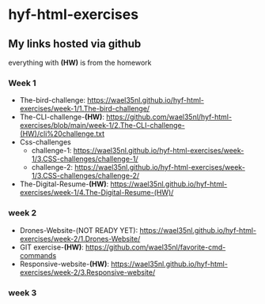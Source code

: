 # hyf-html-exercises

## My links hosted via github

everything with **(HW)** is from the homework

### Week 1

- The-bird-challenge: https://wael35nl.github.io/hyf-html-exercises/week-1/1.The-bird-challenge/
- The-CLI-challenge-**(HW)**: https://github.com/wael35nl/hyf-html-exercises/blob/main/week-1/2.The-CLI-challenge-(HW)/cli%20challenge.txt
- Css-challenges
  - challenge-1: https://wael35nl.github.io/hyf-html-exercises/week-1/3.CSS-challenges/challenge-1/
  - challenge-2: https://wael35nl.github.io/hyf-html-exercises/week-1/3.CSS-challenges/challenge-2/
- The-Digital-Resume-**(HW)**: https://wael35nl.github.io/hyf-html-exercises/week-1/4.The-Digital-Resume-(HW)/

### week 2

- Drones-Website-(NOT READY YET): https://wael35nl.github.io/hyf-html-exercises/week-2/1.Drones-Website/
- GIT exercise-**(HW)**: https://github.com/wael35nl/favorite-cmd-commands
- Responsive-website-**(HW)**: https://wael35nl.github.io/hyf-html-exercises/week-2/3.Responsive-website/

### week 3
